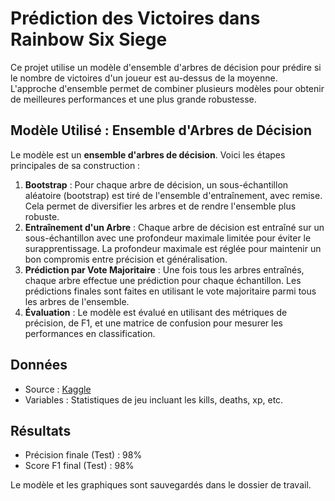 # Prédiction des Victoires dans Rainbow Six Siege

Ce projet utilise un modèle d'ensemble d'arbres de décision pour prédire si le nombre de victoires d'un joueur est au-dessus de la moyenne. L'approche d'ensemble permet de combiner plusieurs modèles pour obtenir de meilleures performances et une plus grande robustesse.

## Modèle Utilisé : Ensemble d'Arbres de Décision

Le modèle est un **ensemble d'arbres de décision**. Voici les étapes principales de sa construction :

1. **Bootstrap** : Pour chaque arbre de décision, un sous-échantillon aléatoire (bootstrap) est tiré de l'ensemble d'entraînement, avec remise. Cela permet de diversifier les arbres et de rendre l'ensemble plus robuste.
2. **Entraînement d'un Arbre** : Chaque arbre de décision est entraîné sur un sous-échantillon avec une profondeur maximale limitée pour éviter le surapprentissage. La profondeur maximale est réglée pour maintenir un bon compromis entre précision et généralisation.
3. **Prédiction par Vote Majoritaire** : Une fois tous les arbres entraînés, chaque arbre effectue une prédiction pour chaque échantillon. Les prédictions finales sont faites en utilisant le vote majoritaire parmi tous les arbres de l'ensemble.
4. **Évaluation** : Le modèle est évalué en utilisant des métriques de précision, de F1, et une matrice de confusion pour mesurer les performances en classification.

## Données

- Source : [Kaggle](https://www.kaggle.com/datasets/fahadalqahtani/tom-clancys-rainbow-six-siege)
- Variables : Statistiques de jeu incluant les kills, deaths, xp, etc.


## Résultats

- Précision finale (Test) : 98%
- Score F1 final (Test) : 98%

Le modèle et les graphiques sont sauvegardés dans le dossier de travail.

